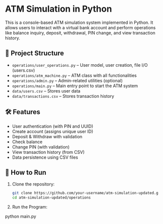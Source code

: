 # ATM Simulation in Python

This is a console-based ATM simulation system implemented in Python. It allows users to interact with a virtual bank account and perform operations like balance inquiry, deposit, withdrawal, PIN change, and view transaction history.

## 📁 Project Structure

- `operations/user_operations.py` – User model, user creation, file I/O (users.csv)
- `operations/atm_machine.py` – ATM class with all functionalities
- `operations/admin.py` – Admin-related utilities (optional)
- `operations/main.py` – Main entry point to start the ATM system
- `data/users.csv` – Stores user data
- `data/transactions.csv` – Stores transaction history

## 🛠️ Features

- User authentication (with PIN and UUID)
- Create account (assigns unique user ID)
- Deposit & Withdraw with validation
- Check balance
- Change PIN (with validation)
- View transaction history (from CSV)
- Data persistence using CSV files

## 🚀 How to Run

1. Clone the repository:
   ```bash
   git clone https://github.com/your-username/atm-simulation-updated.git
   cd atm-simulation-updated/operations

2. Run the Program:

python main.py
